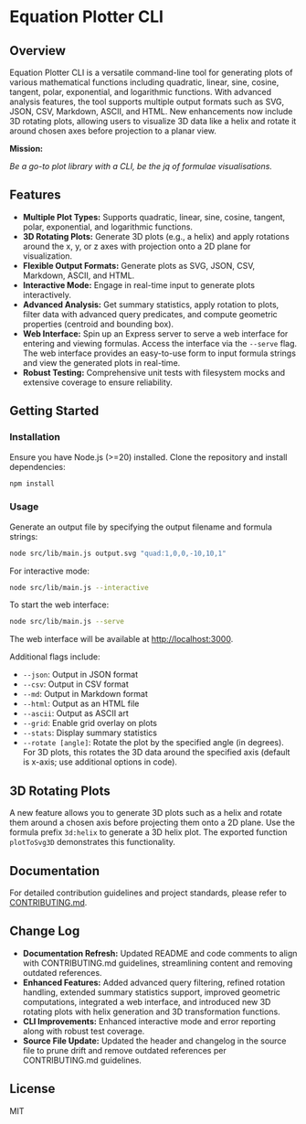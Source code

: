 # Equation Plotter CLI

## Overview

Equation Plotter CLI is a versatile command-line tool for generating plots of various mathematical functions including quadratic, linear, sine, cosine, tangent, polar, exponential, and logarithmic functions. With advanced analysis features, the tool supports multiple output formats such as SVG, JSON, CSV, Markdown, ASCII, and HTML. New enhancements now include 3D rotating plots, allowing users to visualize 3D data like a helix and rotate it around chosen axes before projection to a planar view.

**Mission:**

_Be a go-to plot library with a CLI, be the jq of formulae visualisations._

## Features

- **Multiple Plot Types:** Supports quadratic, linear, sine, cosine, tangent, polar, exponential, and logarithmic functions.
- **3D Rotating Plots:** Generate 3D plots (e.g., a helix) and apply rotations around the x, y, or z axes with projection onto a 2D plane for visualization.
- **Flexible Output Formats:** Generate plots as SVG, JSON, CSV, Markdown, ASCII, and HTML.
- **Interactive Mode:** Engage in real-time input to generate plots interactively.
- **Advanced Analysis:** Get summary statistics, apply rotation to plots, filter data with advanced query predicates, and compute geometric properties (centroid and bounding box).
- **Web Interface:** Spin up an Express server to serve a web interface for entering and viewing formulas. Access the interface via the `--serve` flag. The web interface provides an easy-to-use form to input formula strings and view the generated plots in real-time.
- **Robust Testing:** Comprehensive unit tests with filesystem mocks and extensive coverage to ensure reliability.

## Getting Started

### Installation

Ensure you have Node.js (>=20) installed. Clone the repository and install dependencies:

```bash
npm install
```

### Usage

Generate an output file by specifying the output filename and formula strings:

```bash
node src/lib/main.js output.svg "quad:1,0,0,-10,10,1"
```

For interactive mode:

```bash
node src/lib/main.js --interactive
```

To start the web interface:

```bash
node src/lib/main.js --serve
```

The web interface will be available at [http://localhost:3000](http://localhost:3000).

Additional flags include:

- `--json`: Output in JSON format
- `--csv`: Output in CSV format
- `--md`: Output in Markdown format
- `--html`: Output as an HTML file
- `--ascii`: Output as ASCII art
- `--grid`: Enable grid overlay on plots
- `--stats`: Display summary statistics
- `--rotate [angle]`: Rotate the plot by the specified angle (in degrees). For 3D plots, this rotates the 3D data around the specified axis (default is x-axis; use additional options in code).

## 3D Rotating Plots

A new feature allows you to generate 3D plots such as a helix and rotate them around a chosen axis before projecting them onto a 2D plane. Use the formula prefix `3d:helix` to generate a 3D helix plot. The exported function `plotToSvg3D` demonstrates this functionality.

## Documentation

For detailed contribution guidelines and project standards, please refer to [CONTRIBUTING.md](CONTRIBUTING.md).

## Change Log

- **Documentation Refresh:** Updated README and code comments to align with CONTRIBUTING.md guidelines, streamlining content and removing outdated references.
- **Enhanced Features:** Added advanced query filtering, refined rotation handling, extended summary statistics support, improved geometric computations, integrated a web interface, and introduced new 3D rotating plots with helix generation and 3D transformation functions.
- **CLI Improvements:** Enhanced interactive mode and error reporting along with robust test coverage.
- **Source File Update:** Updated the header and changelog in the source file to prune drift and remove outdated references per CONTRIBUTING.md guidelines.

## License

MIT
